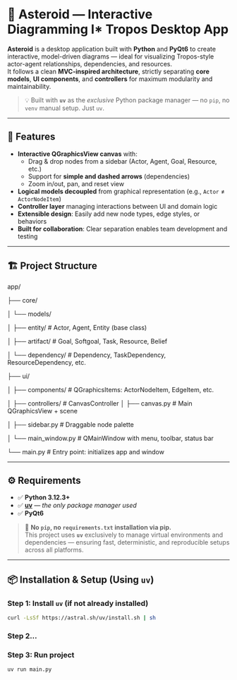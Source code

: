 # 🌌 Asteroid — Interactive Diagramming I* Tropos Desktop App

**Asteroid** is a desktop application built with **Python** and **PyQt6** to create interactive, model-driven diagrams — ideal for visualizing Tropos-style actor-agent relationships, dependencies, and resources.  
It follows a clean **MVC-inspired architecture**, strictly separating **core models**, **UI components**, and **controllers** for maximum modularity and maintainability.

> 💡 Built with **`uv`** as the *exclusive* Python package manager — no `pip`, no `venv` manual setup. Just `uv`.

---

## 🚀 Features

- **Interactive QGraphicsView canvas** with:
  - Drag & drop nodes from a sidebar (Actor, Agent, Goal, Resource, etc.)
  - Support for **simple and dashed arrows** (dependencies)
  - Zoom in/out, pan, and reset view
- **Logical models decoupled** from graphical representation (e.g., `Actor` ≠ `ActorNodeItem`)
- **Controller layer** managing interactions between UI and domain logic
- **Extensible design**: Easily add new node types, edge styles, or behaviors
- **Built for collaboration**: Clear separation enables team development and testing

---

## 🏗️ Project Structure
app/

├── core/

│   └── models/

│       ├── entity/           # Actor, Agent, Entity (base 
class)

│       ├── artifact/          # Goal, Softgoal, Task, Resource, Belief

│       └── dependency/       # Dependency, TaskDependency, ResourceDependency, etc.

├── ui/

│   ├── components/           # QGraphicsItems: ActorNodeItem, EdgeItem, etc.

│   ├── controllers/          # CanvasController
│   ├── canvas.py             # Main QGraphicsView + scene

│   ├── sidebar.py            # Draggable node palette

│   └── main_window.py        # QMainWindow with menu, toolbar, status bar

└── main.py                   # Entry point: initializes app and window


---

## ⚙️ Requirements

- ✅ **Python 3.12.3+**
- ✅ **[uv](https://github.com/astral-sh/uv)** — *the only package manager used*
- ✅ **PyQt6**

> 🛑 **No `pip`, no `requirements.txt` installation via pip.**  
> This project uses **`uv`** exclusively to manage virtual environments and dependencies — ensuring fast, deterministic, and reproducible setups across all platforms.

---

## 📦 Installation & Setup (Using `uv`)

### Step 1: Install `uv` (if not already installed)

```bash
curl -LsSf https://astral.sh/uv/install.sh | sh
```

### Step 2...

### Step 3: Run project
```bash
uv run main.py
```